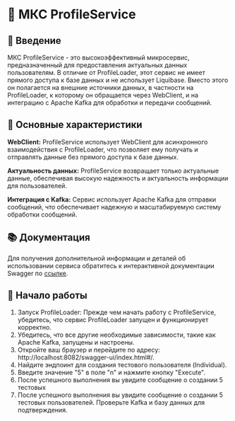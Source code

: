 # 🚀 МКС ProfileService
## 📌 Введение
МКС ProfileService - это высокоэффективный микросервис, предназначенный для предоставления актуальных данных пользователям. В отличие от ProfileLoader, этот сервис не имеет прямого доступа к базе данных и не использует Liquibase. Вместо этого он полагается на внешние источники данных, в частности на ProfileLoader, к которому он обращается через WebClient, и на интеграцию с Apache Kafka для обработки и передачи сообщений.

## 🌟 Основные характеристики
**WebClient:** ProfileService использует WebClient для асинхронного взаимодействия с ProfileLoader, что позволяет ему получать и отправлять данные без прямого доступа к базе данных.

**Актуальность данных:** ProfileService возвращает только актуальные данные, обеспечивая высокую надежность и актуальность информации для пользователей.

**Интеграция с Kafka:** Сервис использует Apache Kafka для отправки сообщений, что обеспечивает надежную и масштабируемую систему обработки сообщений.


## 📚 Документация
Для получения дополнительной информации и деталей об использовании сервиса обратитесь к интерактивной документации Swagger по [ссылке](http://localhost:8081/swagger-ui/index.html).

## 🚀 Начало работы
1. Запуск ProfileLoader: Прежде чем начать работу с ProfileService, убедитесь, что сервис ProfileLoader запущен и функционирует корректно.
2. Убедитесь, что все другие необходимые зависимости, такие как Apache Kafka, запущены и настроены.
3. Откройте ваш браузер и перейдите по адресу: http://localhost:8082/swagger-ui/index.html#/.
4. Найдите эндпоинт для создания тестового пользователя (Individual).
5. Введите значение "5" в поле "n" и нажмите кнопку "Execute".
6. После успешного выполнения вы увидите сообщение о создании 5 тестовых
7. После успешного выполнения вы увидите сообщение о создании 5 тестовых пользователей. Проверьте Kafka и базу данных для подтверждения.